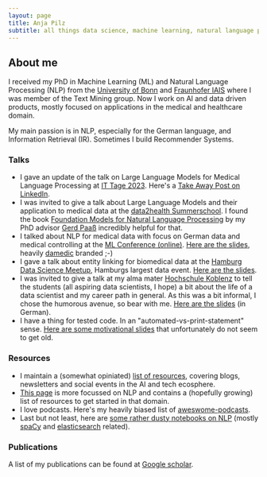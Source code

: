 ```yaml
---
layout: page
title: Anja Pilz
subtitle: all things data science, machine learning, natural language processing & digital health
---
```


## About me

I received my PhD in Machine Learning (ML) and Natural Language Processing (NLP) from the [University of Bonn](https://mlai.cs.uni-bonn.de/) and [Fraunhofer IAIS](https://www.iais.fraunhofer.de/en.html) where I was member of the Text Mining group. Now I work on AI and data driven products, mostly focused on applications in the medical and healthcare domain.

My main passion is in NLP, especially for the German language, and Information Retrieval (IR). Sometimes I build Recommender Systems.

### Talks

* I gave an update of the talk on Large Language Models for Medical Language Processing at [IT Tage 2023](https://www.ittage.informatik-aktuell.de/index.html). Here's a [Take Away Post on LinkedIn](https://www.linkedin.com/posts/damedic_chatgpt-nlp-ki-activity-7158049615135522818-CTE9). 
* I was invited to give a talk about Large Language Models and their application to medical data at the [data2health Summerschool](https://www.data2health.de/de/summerschool). I found the book [Foundation Models for Natural Language Processing](https://link.springer.com/book/10.1007/978-3-031-23190-2) by my PhD advisor [Gerd Paaß](https://www.linkedin.com/in/gerhard-paass-20061359/) incredibly helpful for that.
* I talked about NLP for medical data with focus on German data and medical controlling at the [ML Conference (online)](https://mlconference.ai/machine-learning-principles/natural-language-processing-for-medical-data/). [Here are the slides](https://www.slideshare.net/AnjaPilz/natural-language-processing-for-medical-data), heavily [damedic](https://www.damedic.ai/en/) branded ;-)
* I gave a talk about entity linking for biomedical data at the [Hamburg Data Science Meetup](https://www.meetup.com/de-DE/Hamburg-Data-Science-Meetup/), Hamburgs largest data event. [Here are the slides](https://www2.slideshare.net/AnjaPilz/biomedical-entity-linking-introduction-approaches-challenges).
* I was invited to give a talk at my alma mater [Hochschule Koblenz](https://www.hs-koblenz.de/rac/index/) to tell the students (all aspiring data scientists, I hope) a bit about the life of a data scientist and my career path in general. As this was a bit informal, I chose the humorous avenue, so bear with me. [Here are the slides](https://www.slideshare.net/AnjaPilz/a-career-path-in-data-science) (in German).  
* I have a thing for tested code. In an "automated-vs-print-statement" sense. [Here are some motivational slides](https://www.slideshare.net/AnjaPilz/a-case-for-automated-tests) that unfortunately do not seem to get old.

### Resources

* I maintain a (somewhat opiniated) [list of resources](resources/index.md), covering blogs, newsletters and social events in the AI and tech ecosphere.
* [This page](_posts/2020-08-27-getting-into-nlp.md) is more focussed on NLP and contains a (hopefully growing) list of resources to get started in that domain.
* I love podcasts. Here's my heavily biased list of [aweswome-podcasts](https://github.com/aplz/awesome-podcasts).
* Last but not least, here are [some rather dusty notebooks on NLP](https://github.com/aplz/nlp_notebooks) (mostly [spaCy](https://spacy.io/) and [elasticsearch](https://www.elastic.co/de/elasticsearch) related).

### Publications

A list of my publications can be found at [Google scholar](https://scholar.google.de/citations?hl=de&user=vhQiCP8AAAAJ).
